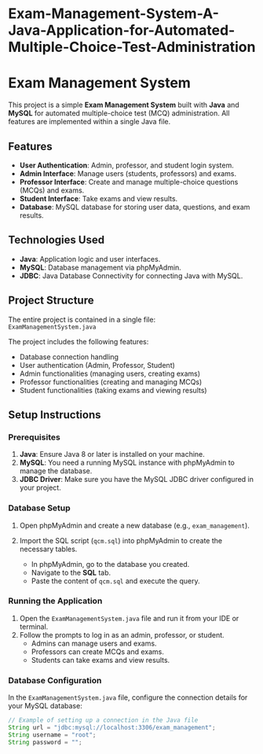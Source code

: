 # Exam-Management-System-A-Java-Application-for-Automated-Multiple-Choice-Test-Administration
# Exam Management System

This project is a simple **Exam Management System** built with **Java** and **MySQL** for automated multiple-choice test (MCQ) administration. All features are implemented within a single Java file.

## Features

- **User Authentication**: Admin, professor, and student login system.
- **Admin Interface**: Manage users (students, professors) and exams.
- **Professor Interface**: Create and manage multiple-choice questions (MCQs) and exams.
- **Student Interface**: Take exams and view results.
- **Database**: MySQL database for storing user data, questions, and exam results.

## Technologies Used

- **Java**: Application logic and user interfaces.
- **MySQL**: Database management via phpMyAdmin.
- **JDBC**: Java Database Connectivity for connecting Java with MySQL.

## Project Structure

The entire project is contained in a single file:  
`ExamManagementSystem.java`

The project includes the following features:
- Database connection handling
- User authentication (Admin, Professor, Student)
- Admin functionalities (managing users, creating exams)
- Professor functionalities (creating and managing MCQs)
- Student functionalities (taking exams and viewing results)

## Setup Instructions

### Prerequisites

1. **Java**: Ensure Java 8 or later is installed on your machine.
2. **MySQL**: You need a running MySQL instance with phpMyAdmin to manage the database.
3. **JDBC Driver**: Make sure you have the MySQL JDBC driver configured in your project.

### Database Setup

1. Open phpMyAdmin and create a new database (e.g., `exam_management`).
2. Import the SQL script (`qcm.sql`) into phpMyAdmin to create the necessary tables.

   - In phpMyAdmin, go to the database you created.
   - Navigate to the **SQL** tab.
   - Paste the content of `qcm.sql` and execute the query.

### Running the Application

1. Open the `ExamManagementSystem.java` file and run it from your IDE or terminal.
2. Follow the prompts to log in as an admin, professor, or student.
   - Admins can manage users and exams.
   - Professors can create MCQs and exams.
   - Students can take exams and view results.

### Database Configuration

In the `ExamManagementSystem.java` file, configure the connection details for your MySQL database:

```java
// Example of setting up a connection in the Java file
String url = "jdbc:mysql://localhost:3306/exam_management";
String username = "root";
String password = "";
